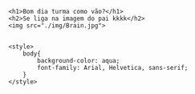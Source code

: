 <!DOCTYPE html>
<html lang="en">
<head>
    <meta charset="UTF-8">
    <meta name="viewport" content="width=device-width, initial-scale=1.0">
    <title>TESTE SITE</title>
</head>
<body>
    
    <h1>Bom dia turma como vão?</h1>
    <h2>Se liga na imagem do pai kkkk</h2>
    <img src="./img/Brain.jpg">


    <style>
        body{
            background-color: aqua;
            font-family: Arial, Helvetica, sans-serif;
        }
    </style>

</body>
</html>

